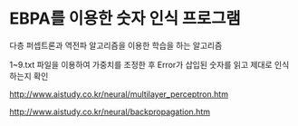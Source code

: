 # EBPA를 이용한 숫자 인식 프로그램

다층 퍼셉트론과 역전파 알고리즘을 이용한 학습을 하는 알고리즘

1~9.txt 파일을 이용하여 가중치를 조정한 후 Error가 삽입된 숫자를 읽고 제대로 인식하는지 확인

http://www.aistudy.co.kr/neural/multilayer_perceptron.htm

http://www.aistudy.co.kr/neural/backpropagation.htm
